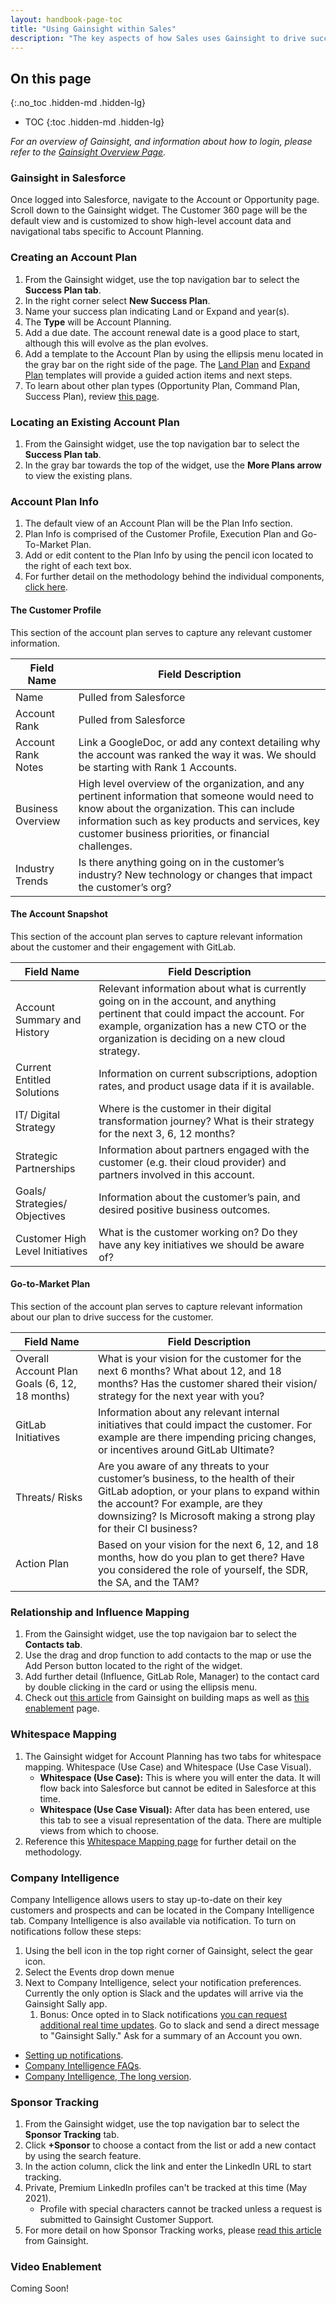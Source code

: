 ```yaml
---
layout: handbook-page-toc
title: "Using Gainsight within Sales"
description: "The key aspects of how Sales uses Gainsight to drive success for customers."
---
```


## On this page
{:.no_toc .hidden-md .hidden-lg}

- TOC
{:toc .hidden-md .hidden-lg}

*For an overview of Gainsight, and information about how to login, please refer to the [Gainsight Overview Page](/handbook/sales/gainsight/).*

### Gainsight in Salesforce

Once logged into Salesforce, navigate to the Account or Opportunity page. Scroll down to the Gainsight widget.  The Customer 360 page will be the default view and is customized to show high-level account data and navigational tabs specific to Account Planning. 

### Creating an Account Plan

1. From the Gainsight widget, use the top navigation bar to select the **Success Plan tab**.
1. In the right corner select **New Success Plan**.
1. Name your success plan indicating Land or Expand and year(s).
1. The **Type** will be Account Planning.
1. Add a due date. The account renewal date is a good place to start, although this will evolve as the plan evolves.
1. Add a template to the Account Plan by using the ellipsis menu located in the gray bar on the right side of the page. The [Land Plan](/handbook/sales/account-planning/#land-account-plans) and [Expand Plan](/handbook/sales/account-planning/#expand-account-plans) templates will provide a guided action items and next steps.
1. To learn about other plan types (Opportunity Plan, Command Plan, Success Plan), review [this page](/handbook/sales/account-planning/#what-is-the-difference-between-an-account-plan-and-a-success-plan).
   

### Locating an Existing Account Plan

1. From the Gainsight widget, use the top navigation bar to select the **Success Plan tab**.
1. In the gray bar towards the top of the widget, use the **More Plans arrow** to view the existing plans.

### Account Plan Info

1. The default view of an Account Plan will be the Plan Info section.
1. Plan Info is comprised of the Customer Profile, Execution Plan and Go-To-Market Plan. 
1. Add or edit content to the Plan Info by using the pencil icon located to the right of each text box. 
1. For further detail on the methodology behind the individual components, [click here](/handbook/sales/account-planning/#account-profile).

#### The Customer Profile 

This section of the account plan serves to capture any relevant customer information. 

| Field Name         | Field Description                                                                                                                                                                                                                                         |
|--------------------|-----------------------------------------------------------------------------------------------------------------------------------------------------------------------------------------------------------------------------------------------------------|
| Name               | Pulled from Salesforce                                                                                                                                                                                                                                    |
| Account Rank       | Pulled from Salesforce                                                                                                                                                                                                                                    |
| Account Rank Notes | Link a GoogleDoc, or add any context detailing why the account was ranked the way it was. We should be starting with Rank 1 Accounts.                                                                                                                     |
| Business Overview  | High level overview of the organization, and any pertinent information that someone would need to know about the organization. This can include information such as key products and services, key customer business priorities, or financial challenges. |
| Industry Trends    | Is there anything going on in the customer’s industry? New technology or changes that impact the customer’s org?                                                                                                                                          |

#### The Account Snapshot

This section of the account plan serves to capture relevant information about the customer and their engagement with GitLab.

| Field Name                      | Field Description                                                                                                                                                                                                            |
|---------------------------------|------------------------------------------------------------------------------------------------------------------------------------------------------------------------------------------------------------------------------|
| Account Summary and History     | Relevant information about what is currently going on in the account, and anything pertinent that could impact the account. For example, organization has a new CTO or the organization is deciding on a new cloud strategy. |
| Current Entitled Solutions      | Information on current subscriptions, adoption rates, and product usage data if it is available.                                                                                                                             |
| IT/ Digital Strategy            | Where is the customer in their digital transformation journey? What is their strategy for the next 3, 6, 12 months?                                                                                                          |
| Strategic Partnerships          | Information about partners engaged with the customer (e.g. their cloud provider) and partners involved in this account.                                                                                                      |
| Goals/ Strategies/ Objectives   | Information about the customer’s pain, and desired positive business outcomes.                                                                                                                                               |
| Customer High Level Initiatives | What is the customer working on? Do they have any key initiatives we should be aware of?                                                                                                                                     |

#### Go-to-Market Plan 

This section of the account plan serves to capture relevant information about our plan to drive success for the customer. 

| Field Name                                    | Field Description                                                                                                                                                                                                                        |
|-----------------------------------------------|------------------------------------------------------------------------------------------------------------------------------------------------------------------------------------------------------------------------------------------|
| Overall Account Plan Goals (6, 12, 18 months) | What is your vision for the customer for the next 6 months? What about 12, and 18 months? Has the customer shared their vision/ strategy for the next year with you?                                                                     |
| GitLab Initiatives                            | Information about any relevant internal initiatives that could impact the customer. For example are there impending pricing changes, or incentives around GitLab Ultimate?                                                               |
| Threats/ Risks                                | Are you aware of any threats to your customer’s business, to the health of their GitLab adoption, or your plans to expand within the account? For example, are they downsizing? Is Microsoft making a strong play for their CI business? |
| Action Plan                                   | Based on your vision for the next 6, 12, and 18 months, how do you plan to get there? Have you considered the role of yourself, the SDR, the SA, and the TAM?                                                                            |

### Relationship and Influence Mapping

1. From the Gainsight widget, use the top navigaion bar to select the **Contacts tab**.
1. Use the drag and drop function to add contacts to the map or use the Add Person button located to the right of the widget. 
1. Add further detail (Influence, GitLab Role, Manager) to the contact card by double clicking in the card or using the ellipsis menu.
1. Check out [this article](https://support.gainsight.com/Gainsight_NXT/07360/People_Maps/Build_People_Maps#Business_Use_Cases) from Gainsight on building maps as well as [this enablement](/handbook/sales/account-planning/#relationship-and-influence-mapping) page.

### Whitespace Mapping

1.  The Gainsight widget for Account Planning has two tabs for whitespace mapping. Whitespace (Use Case) and Whitespace (Use Case Visual).
      - **Whitespace (Use Case):** This is where you will enter the data. It will flow back into Salesforce but cannot be edited in Salesforce at this time. 
      - **Whitespace (Use Case Visual):** After data has been entered, use this tab to see a visual representation of the data.  There are multiple views from which to choose. 
1. Reference this [Whitespace Mapping page](/handbook/sales/account-planning/#white-space-mapping) for further detail on the methodology.


### Company Intelligence

Company Intelligence allows users to stay up-to-date on their key customers and prospects and can be located in the Company Intelligence tab. Company Intelligence is also available via notification. To turn on notifications follow these steps:
1. Using the bell icon in the top right corner of Gainsight, select the gear icon.
1. Select the Events drop down menue
1. Next to Company Intelligence, select your notification preferences. Currently the only option is Slack and the updates will arrive via the Gainsight Sally app. 
      1. Bonus: Once opted in to Slack notifications [you can request additional real time updates](https://support.gainsight.com/SFDC_Edition/Sally_AI_Bot/User_Guides/Sally_-_the_Gainsight_bot_Overview). Go to slack and send a direct message to "Gainsight Sally." Ask for a summary of an Account you own.
- [Setting up notifications](https://support.gainsight.com/Gainsight_NXT/Company_Intelligence/FAQs/Company_Intelligence_FAQs).
- [Company Intelligence FAQs](https://support.gainsight.com/Gainsight_NXT/Company_Intelligence/FAQs/Company_Intelligence_FAQs).
- [Company Intelligence, The long version](https://support.gainsight.com/SFDC_Edition/Company_Intelligence/About/Company_Intelligence_Overview?mt-draft=true#Overview).


### Sponsor Tracking

1.  From the Gainsight widget, use the top navigation bar to select the **Sponsor Tracking** tab.
1.  Click **+Sponsor** to choose a contact from the list or add a new contact by using the search feature. 
1.  In the action column, click the link and enter the LinkedIn URL to start tracking.
1.  Private, Premium LinkedIn profiles can't be tracked at this time (May 2021).
      - Profile with special characters cannot be tracked unless a request is submitted to Gainsight Customer Support.
1. For more detail on how Sponsor Tracking works, please [read this article](https://support.gainsight.com/SFDC_Edition/View_More_Categories/Sponsor_Tracking/User_Guides/How_to_Use_Sponsor_Tracking#Changes_in_Tracked_Contacts) from Gainsight. 

### Video Enablement 

Coming Soon!
